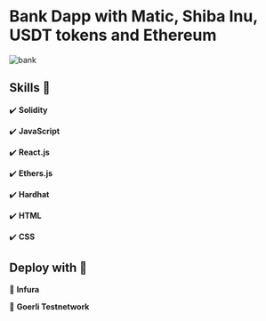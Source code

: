 # Bank Dapp with Matic, Shiba Inu, USDT tokens and Ethereum
![bank](https://user-images.githubusercontent.com/117922739/207948961-fd947f20-c202-4903-9eaa-c00fc37c3559.PNG)

## Skills :pushpin:
:heavy_check_mark: **Solidity**

:heavy_check_mark: **JavaScript**

:heavy_check_mark: **React.js**

:heavy_check_mark: **Ethers.js**

:heavy_check_mark: **Hardhat**

:heavy_check_mark: **HTML**

:heavy_check_mark: **CSS**

## Deploy with :newspaper:

:small_orange_diamond: **Infura**

:small_orange_diamond: **Goerli Testnetwork**
